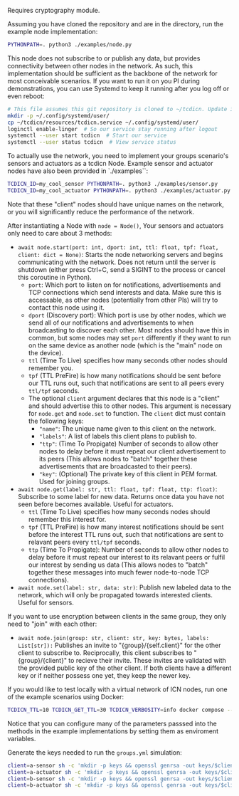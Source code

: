 Requires cryptography module.

Assuming you have cloned the repository and are in the directory, run the example node implementation:

```bash
PYTHONPATH=. python3 ./examples/node.py
```

This node does not subscribe to or publish any data, but provides connectivity between other nodes in the network. As such, this implementation should be sufficient as the backbone of the network for most conceivable scenarios. If you want to run it on you PI during demonstrations, you can use Systemd to keep it running after you log off or even reboot:

```bash
# This file assumes this git repository is cloned to ~/tcdicn. Update it if otherwise
mkdir -p ~/.config/systemd/user/
cp ~/tcdicn/resources/tcdicn.service ~/.config/systemd/user/
loginctl enable-linger  # So our service stay running after logout
systemctl --user start tcdicn  # Start our service
systemctl --user status tcdicn  # View service status
```

To actually use the network, you need to implement your groups scenario's sensors and actuators as a tcdicn Node. Example sensor and actuator nodes have also been provided in `./examples``:

``` bash
TCDICN_ID=my_cool_sensor PYTHONPATH=. python3 ./examples/sensor.py
TCDICN_ID=my_cool_actuator PYTHONPATH=. python3 ./examples/actuator.py
```

Note that these "client" nodes should have unique names on the network, or you will significantly reduce the performance of the network.

After instantiating a Node with `node = Node()`, Your sensors and actuators only need to care about 3 methods:
- `await node.start(port: int, dport: int, ttl: float, tpf: float, client: dict = None)`: Starts the node networking servers and begins communicating with the network. Does not return until the server is shutdown (either press Ctrl+C, send a SIGINT to the process or cancel this coroutine in Python).
  - `port`: Which port to listen on for notifications, advertisements and TCP connections which send interests and data. Make sure this is accessable, as other nodes (potentially from other PIs) will try to contact this node using it.
  - `dport` (Discovery port): Which port is use by other nodes, which we send all of our notifications and advertisements to when broadcasting to discover each other. Most nodes should have this in common, but some nodes may set `port` differently if they want to run on the same device as another node (which is the "main" node on the device).
  - `ttl` (Time To Live) specifies how many seconds other nodes should remember you.
  - `tpf` (TTL PreFire) is how many notifications should be sent before our TTL runs out, such that notifications are sent to all peers every `ttl/tpf` seconds.
  - The optional `client` argument declares that this node is a "client" and should advertise this to other nodes. This argument is necessary for `node.get` and `node.set` to function. The `client` dict must contain the following keys:
    - `"name"`: The unique name given to this client on the network.
    - `"labels"`: A list of labels this client plans to publish to.
    - `"ttp"`: (Time To Propigate) Number of seconds to allow other nodes to delay before it must repeat our client advertisement to its peers (This allows nodes to "batch" together these advertisements that are broadcasted to their peers).
    - `"key"`: (Optional) The private key of this client in PEM format. Used for joining groups.
- `await node.get(label: str, ttl: float, tpf: float, ttp: float)`: Subscribe to some label for new data. Returns once data you have not seen before becomes available. Useful for actuators.
  - `ttl` (Time To Live) specifies how many seconds nodes should remember this interest for.
  - `tpf` (TTL PreFire) is how many interest notifications should be sent before the interest TTL runs out, such that notifications are sent to relavant peers every `ttl/tpf` seconds.
  - `ttp` (Time To Propigate): Number of seconds to allow other nodes to delay before it must repeat our interest to its relavant peers or fulfil our interest by sending us data (This allows nodes to "batch" together these messages into much fewer node-to-node TCP connections).
- `await node.set(label: str, data: str)`: Publish new labeled data to the network, which will only be propagated towards interested clients. Useful for sensors.

If you want to use encryption between clients in the same group, they only need to "join" with each other:
- `await node.join(group: str, client: str, key: bytes, labels: List[str]):` Publishes an invite to "{group}/{self.client}" for the other client to subscribe to. Reciprocally, this client subscribes to "{group}/{client}" to recieve their invite. These invites are validated with the provided public key of the other client. If both clients have a different key or if neither possess one yet, they keep the newer key.

If you would like to test locally with a virtual network of ICN nodes, run one of the example scenarios using Docker:

```bash
TCDICN_TTL=10 TCDICN_GET_TTL=30 TCDICN_VERBOSITY=info docker compose --file simulations/paths.yml up --build
```
Notice that you can configure many of the parameters passsed into the methods in the example implementations by setting them as enviroment variables.

Generate the keys needed to run the `groups.yml` simulation:
```bash
client=a-sensor sh -c 'mkdir -p keys && openssl genrsa -out keys/$client.pem 2048 && openssl rsa -in keys/$client.pem -pubout -out keys/$client'
client=a-actuator sh -c 'mkdir -p keys && openssl genrsa -out keys/$client.pem 2048 && openssl rsa -in keys/$client.pem -pubout -out keys/$client'
client=b-sensor sh -c 'mkdir -p keys && openssl genrsa -out keys/$client.pem 2048 && openssl rsa -in keys/$client.pem -pubout -out keys/$client'
client=b-actuator sh -c 'mkdir -p keys && openssl genrsa -out keys/$client.pem 2048 && openssl rsa -in keys/$client.pem -pubout -out keys/$client'
```
